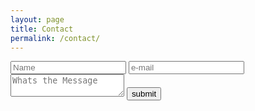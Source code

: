 ```yaml
---
layout: page
title: Contact
permalink: /contact/
---
```


<p>
    
</p>

<div class="contact">
    <form action="http://getsimpleform.com/messages?form_api_token=889f5d1ed8fe6b2b9aff6b720fef7584" method="post">
    <!-- all your input fields here.... -->
    <input type='text' placeholder="Name" name='Name' required label="Name"/>
    <input type='email' placeholder="e-mail" name='email' required label="E-Mail"/>
    <textarea name="message" required placeholder="Whats the Message" ></textarea>
    <input type='submit' value='submit' />
     <!-- the redirect_to is optional, the form will redirect to the referrer on submission -->
    <input type='hidden' name='redirect_to' value='http://junaidmasoodi.com/junaidmasoodi/thankyou.html' />
    </form>

</div>